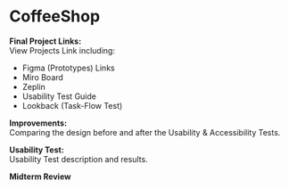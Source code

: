 # CoffeeShop

**Final Project Links:**\
View Projects Link including:
- Figma (Prototypes) Links
- Miro Board
- Zeplin
- Usability Test Guide
- Lookback (Task-Flow Test)

**Improvements:**\
Comparing the design before and after the Usability & Accessibility Tests.

**Usability Test:**\
Usability Test description and results.

**Midterm Review**